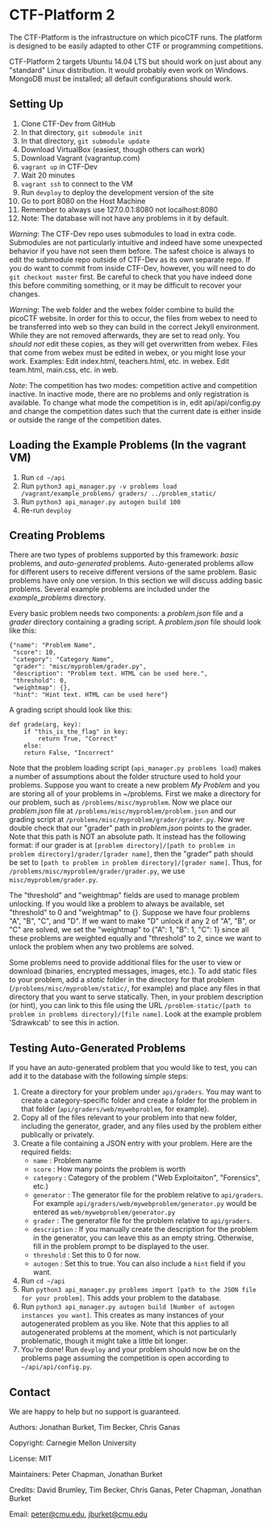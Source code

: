 CTF-Platform 2
==============

The CTF-Platform is the infrastructure on which picoCTF runs. The 
platform is designed to be easily adapted to other CTF or programming 
competitions.

CTF-Platform 2 targets Ubuntu 14.04 LTS but should work on just about 
any "standard" Linux distribution. It would probably even work on 
Windows. MongoDB must be installed; all default configurations should 
work.

Setting Up
------------
1. Clone CTF-Dev from GitHub
2. In that directory, `git submodule init`
3. In that directory, `git submodule update`
4. Download VirtualBox (easiest, though others can work)
5. Download Vagrant (vagrantup.com)
6. `vagrant up` in CTF-Dev
7. Wait 20 minutes
8. `vagrant ssh` to connect to the VM
9. Run `devploy` to deploy the development version of the site
10. Go to port 8080 on the Host Machine
11. Remember to always use 127.0.0.1:8080 not localhost:8080
12. Note: The database will not have any problems in it by default.

*Warning*: The CTF-Dev repo uses submodules to load in extra code. Submodules are not particularly intuitive and indeed have some unexpected behavior if you have not seen them before. The safest choice is always to edit the submodule repo outside of CTF-Dev as its own separate repo. If you do want to commit from inside CTF-Dev, however, you will need to do `git checkout master` first. Be careful to check that you have indeed done this before commiting something, or it may be difficult to recover your changes.

*Warning*: The web folder and the webex folder combine to build the picoCTF website. In order for this to occur, the files from webex to need to be transferred into web so they can build in the correct Jekyll environment. While they are not removed afterwards, they are set to read only. You *should not* edit these copies, as they will get overwritten from webex. Files that come from webex must be edited in webex, or you might lose your work. Examples: Edit index.html, teachers.html, etc. in webex. Edit team.html, main.css, etc. in web.

*Note*: The competition has two modes: competition active and competition inactive. In inactive mode, there are no problems and only registration is available. To change what mode the competition is in, edit api/api/config.py and change the competition dates such that the current date is either inside or outside the range of the competition dates.


Loading the Example Problems (In the vagrant VM)
------------
1. Run `cd ~/api`
2. Run `python3 api_manager.py -v problems load /vagrant/example_problems/ graders/ ../problem_static/`
3. Run `python3 api_manager.py autogen build 100`
4. Re-run `devploy`


Creating Problems
------------
There are two types of problems supported by this framework: *basic* problems, and *auto-generated* problems. Auto-generated problems allow for different users to receive different versions of the same problem. Basic problems have only one version. In this section we will discuss adding basic problems. Several example problems are included under the *example_problems* directory.

Every basic problem needs two components: a *problem.json* file and a *grader* directory containing a grading script. A *problem.json* file should look like this:

    {"name": "Problem Name",
     "score": 10,
     "category": "Category Name",
     "grader": "misc/myproblem/grader.py",
     "description": "Problem text. HTML can be used here.",
     "threshold": 0,
     "weightmap": {},
     "hint": "Hint text. HTML can be used here"}

A grading script should look like this:

    def grade(arg, key):
        if "this_is_the_flag" in key:
            return True, "Correct"
        else:
	    return False, "Incorrect"

Note that the problem loading script (`api_manager.py problems load`) makes a number of assumptions about the folder structure used to hold your problems. Suppose you want to create a new problem *My Problem* and you are storing all of your problems in ~/problems. First we make a directory for our problem, such as `/problems/misc/myproblem`. Now we place our *problem.json* file at `/problems/misc/myproblem/problem.json` and our grading script at `/problems/misc/myproblem/grader/grader.py`. Now we double check that our "grader" path in *problem.json* points to the grader. Note that this path is NOT an absolute path. It instead has the following format: if our grader is at `[problem directory]/[path to problem in problem directory]/grader/[grader name]`, then the "grader" path should be set to `[path to problem in problem directory]/[grader name]`. Thus, for `/problems/misc/myproblem/grader/grader.py`, we use `misc/myproblem/grader.py`.

The "threshold" and "weightmap" fields are used to manage problem unlocking. If you would like a problem to always be available, set "threshold" to 0 and "weightmap" to {}. Suppose we have four problems "A", "B", "C", and "D". If we want to make "D" unlock if any 2 of "A", "B", or "C" are solved, we set the "weightmap" to {"A": 1, "B": 1, "C": 1} since all these problems are weighted equally and "threshold" to 2, since we want to unlock the problem when any two problems are solved.

Some problems need to provide additional files for the user to view or download (binaries, encrypted messages, images, etc.). To add static files to your problem, add a *static* folder in the directory for that problem (`/problems/misc/myproblem/static/`, for example) and place any files in that directory that you want to serve statically. Then, in your problem description (or hint), you can link to this file using the URL `/problem-static/[path to problem in problems directory]/[file name]`. Look at the example problem 'Sdrawkcab' to see this in action.


Testing Auto-Generated Problems
------------
If you have an auto-generated problem that you would like to test, you can add it to the database with the following simple steps:

1. Create a directory for your problem under `api/graders`. You may want to create a category-specific folder and create a folder for the problem in that folder (`api/graders/web/mywebproblem`, for example).
2. Copy all of the files relevant to your problem into that new folder, including the generator, grader, and any files used by the problem either publically or privately.
3. Create a file containing a JSON entry with your problem. Here are the required fields:
    - `name` : Problem name
    - `score` : How many points the problem is worth
    - `category` : Category of the problem ("Web Exploitaiton", "Forensics", etc.)
    - `generator` : The generator file for the problem relative to `api/graders`. For example `api/graders/web/mywebproblem/generator.py` would be entered as `web/mywebproblem/generator.py`
    - `grader` : The generator file for the problem relative to `api/graders`.
    - `description` : If you manually create the description for the problem in the generator, you can leave this as an empty string. Otherwise, fill in the problem prompt to be displayed to the user.
    - `threshold` : Set this to 0 for now.
    - `autogen` : Set this to true.
  You can also include a `hint` field if you want.
4. Run `cd ~/api`
5. Run `python3 api_manager.py problems import [path to the JSON file for your problem]`. This adds your problem to the database.
6. Run `python3 api_manager.py autogen build [Number of autogen instances you want]`. This creates as many instances of your autogenerated problem as you like. Note that this applies to all autogenerated problems at the moment, which is not particularly problematic, though it might take a little bit longer.
7. You're done! Run `devploy` and your problem should now be on the problems page assuming the competition is open according to `~/api/api/config.py`.

Contact
------------

We are happy to help but no support is guaranteed.

Authors: Jonathan Burket, Tim Becker, Chris Ganas

Copyright: Carnegie Mellon University

License: MIT

Maintainers: Peter Chapman, Jonathan Burket

Credits: David Brumley, Tim Becker, Chris Ganas, Peter Chapman, Jonathan Burket

Email: peter@cmu.edu, jburket@cmu.edu

